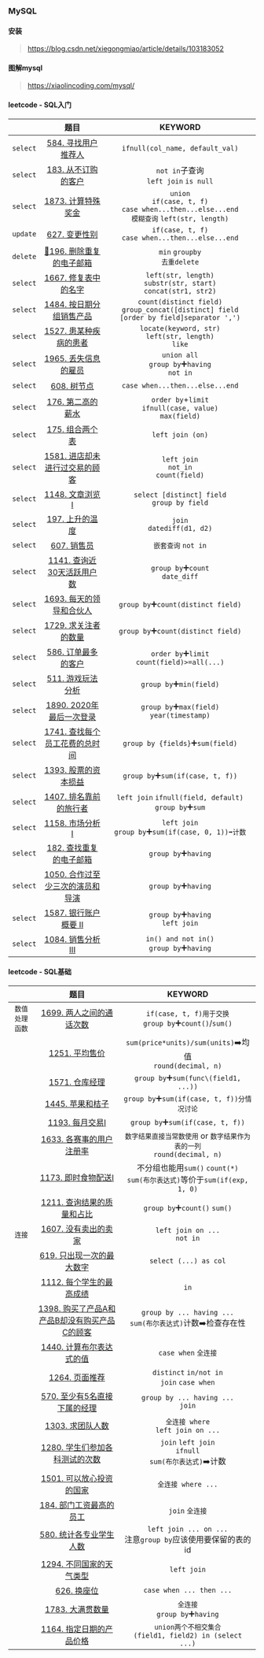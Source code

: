 ### MySQL

#### 安装
> https://blog.csdn.net/xiegongmiao/article/details/103183052

#### 图解mysql
> https://xiaolincoding.com/mysql/

#### leetcode - SQL入门
|       |  题目  |KEYWORD|
|  ---  |  :-:  |  :-:  |
|`select`|[584. 寻找用户推荐人](https://leetcode.cn/problems/find-customer-referee/)|`ifnull(col_name, default_val)`|
|`select`|[183. 从不订购的客户](https://leetcode.cn/problems/customers-who-never-order/comments/)|`not in`子查询<br/>`left join` `is null`|
|`select`|[1873. 计算特殊奖金](https://leetcode.cn/problems/calculate-special-bonus/)|`union`<br/>`if(case, t, f)`<br/>`case when...then...else...end`<br>`模糊查询` `left(str, length)`|
|`update`|[627. 变更性别](https://leetcode.cn/problems/swap-salary/)|`if(case, t, f)`<br/>`case when...then...else...end`|
|`delete`|[📌196. 删除重复的电子邮箱](https://leetcode.cn/problems/delete-duplicate-emails/)|`min` `groupby`<br/>`去重delete`|
|`select`|[1667. 修复表中的名字](https://leetcode.cn/problems/fix-names-in-a-table/)|`left(str, length)`<br/>`substr(str, start)`<br/>`concat(str1, str2)`|
|`select`|[1484. 按日期分组销售产品](https://leetcode.cn/problems/group-sold-products-by-the-date/)|`count(distinct field)`<br/>`group_concat([distinct] field [order by field]separator ',')`|
|`select`|[1527. 患某种疾病的患者](https://leetcode.cn/problems/patients-with-a-condition/)|`locate(keyword, str)`<br/>`left(str, length)`<br/>`like`|
|`select`|[1965. 丢失信息的雇员](https://leetcode.cn/problems/employees-with-missing-information/)|`union all`<br/>`group by`➕`having`<br/>`not in`|
|`select`|[608. 树节点](https://leetcode.cn/problems/tree-node/)|`case when...then...else...end`|
|`select`|[176. 第二高的薪水](https://leetcode.cn/problems/second-highest-salary/)|`order by`+`limit`<br/>`ifnull(case, value)`<br/>`max(field)`|
|`select`|[175. 组合两个表](https://leetcode.cn/problems/combine-two-tables/)|`left join (on)`|
|`select`|[1581. 进店却未进行过交易的顾客](https://leetcode.cn/problems/customer-who-visited-but-did-not-make-any-transactions/)|`left join`<br/>`not_in`<br/>`count(field)`|
|`select`|[1148. 文章浏览I](https://leetcode.cn/problems/article-views-i/)|`select [distinct] field`<br/>`group by field`|
|`select`|[197. 上升的温度](https://leetcode.cn/problems/rising-temperature/)|`join`<br/>`datediff(d1, d2)`|
|`select`|[607. 销售员](https://leetcode.cn/problems/sales-person/)|`嵌套查询` `not in`|
|`select`|[1141. 查询近30天活跃用户数](https://leetcode.cn/problems/user-activity-for-the-past-30-days-i/)|`group by`➕`count`<br/>`date_diff`|
|`select`|[1693. 每天的领导和合伙人](https://leetcode.cn/problems/daily-leads-and-partners/)|`group by`➕`count(distinct field)`|
|`select`|[1729. 求关注者的数量](https://leetcode.cn/problems/find-followers-count/)|`group by`➕`count(distinct field)`|
|`select`|[586. 订单最多的客户](https://leetcode.cn/problems/customer-placing-the-largest-number-of-orders/)|`order by`➕`limit`<br/>`count(field)>=all(...)`|
|`select`|[511. 游戏玩法分析](https://leetcode.cn/problems/game-play-analysis-i/)|`group by`➕`min(field)`|
|`select`|[1890. 2020年最后一次登录](https://leetcode.cn/problems/the-latest-login-in-2020/)|`group by`➕`max(field)`<br/>`year(timestamp)`|
|`select`|[1741. 查找每个员工花费的总时间](https://leetcode.cn/problems/find-total-time-spent-by-each-employee/)|`group by {fields}`➕`sum(field)`|
|`select`|[1393. 股票的资本损益](https://leetcode.cn/problems/capital-gainloss/)|`group by`➕`sum(if(case, t, f))`|
|`select`|[1407. 排名靠前的旅行者](https://leetcode.cn/problems/market-analysis-i/)|`left join` `ifnull(field, default)`<br/>`group by`➕`sum`|
|`select`|[1158. 市场分析I](https://leetcode.cn/problems/market-analysis-i/)|`left join`<br/>`group by`➕`sum(if(case, 0, 1))➡️计数`|
|`select`|[182. 查找重复的电子邮箱](https://leetcode.cn/problems/duplicate-emails/?envType=study-plan&id=sql-beginner&plan=sql&plan_progress=ynevlgr)|`group by`➕`having`|
|`select`|[1050. 合作过至少三次的演员和导演](https://leetcode.cn/problems/actors-and-directors-who-cooperated-at-least-three-times/)|`group by`➕`having`|
|`select`|[1587. 银行账户概要 II](https://leetcode.cn/problems/bank-account-summary-ii/)|`group by`➕`having`<br/>`left join`|
|`select`|[1084. 销售分析III](https://leetcode.cn/problems/sales-analysis-iii/)|`in() and not in()`<br/>`group by`➕`having`|


#### leetcode - SQL基础
|       |  题目  |KEYWORD|
|  :-:  |  :-:  |  :-:  |
|`数值处理函数`|[1699. 两人之间的通话次数](https://leetcode.cn/problems/number-of-calls-between-two-persons/)|`if(case, t, f)用于交换`<br/>`group by`➕`count()`/`sum()`|
|            |[1251. 平均售价](https://leetcode.cn/problems/average-selling-price/)|`sum(price*units)/sum(units)`➡️均值<br/>`round(decimal, n)`|
|            |[1571. 仓库经理](https://leetcode.cn/problems/warehouse-manager/)|`group by`➕`sum(func\(field1, ...))`|
|            |[1445. 苹果和桔子](https://leetcode.cn/problems/apples-oranges/)|`group by`➕`sum(if(case, t, f))分情况讨论`|
|            |[1193. 每月交易I](https://leetcode.cn/problems/monthly-transactions-i/)|`group by`➕`sum(if(case, t, f))`|
|            |[1633. 各赛事的用户注册率](https://leetcode.cn/problems/percentage-of-users-attended-a-contest/)|`数字结果直接当常数使用` or `数字结果作为表的一列`<br/>`round(decimal, n)`|
|            |[1173. 即时食物配送I](https://leetcode.cn/problems/immediate-food-delivery-i/)|不分组也能用`sum()` `count(*)`<br/>`sum(布尔表达式)`等价于`sum(if(exp, 1, 0)`|
|            |[1211. 查询结果的质量和占比](https://leetcode.cn/problems/queries-quality-and-percentage/)|`group by`➕`count()` `sum()`|
|   `连接`    |[1607. 没有卖出的卖家](https://leetcode.cn/problems/sellers-with-no-sales/)|`left join on ...`<br/>`not in`|
|            |[619. 只出现一次的最大数字](https://leetcode.cn/problems/biggest-single-number/)|`select (...) as col`|
|            |[1112. 每个学生的最高成绩](https://leetcode.cn/problems/highest-grade-for-each-student/)|`in`|
|            |[1398. 购买了产品A和产品B却没有购买产品C的顾客](https://leetcode.cn/problems/customers-who-bought-products-a-and-b-but-not-c/)|`group by ... having ...`<br/>`sum(布尔表达式)`计数➡️检查存在性|
|            |[1440. 计算布尔表达式的值](https://leetcode.cn/problems/evaluate-boolean-expression/)|`case when` `全连接`|
|            |[1264. 页面推荐](https://leetcode.cn/problems/page-recommendations/)|`distinct` `in/not in`<br/>`join` `case when`|
|            |[570. 至少有5名直接下属的经理](https://leetcode.cn/problems/managers-with-at-least-5-direct-reports/)|`group by ... having ...`<br/>`join`|
|            |[1303. 求团队人数](https://leetcode.cn/problems/find-the-team-size/)|`全连接 where`<br/>`left join on ...`|
|            |[1280. 学生们参加各科测试的次数](https://leetcode.cn/problems/students-and-examinations/)|`join` `left join`<br/>`ifnull`<br/>`sum(布尔表达式)`➡️计数|
|            |[1501. 可以放心投资的国家](https://leetcode.cn/problems/countries-you-can-safely-invest-in/)|`全连接 where ...`|
|            |[184. 部门工资最高的员工](https://leetcode.cn/problems/department-highest-salary/)|`join` `全连接`|
|            |[580. 统计各专业学生人数](https://leetcode.cn/problems/count-student-number-in-departments/)|`left join ... on ...`<br/>注意`group by`应该使用要保留的表的id|
|            |[1294. 不同国家的天气类型](https://leetcode.cn/problems/weather-type-in-each-country/)|`left join`|
|            |[626. 换座位](https://leetcode.cn/problems/exchange-seats/)|`case when ... then ...`|
|            |[1783. 大满贯数量](https://leetcode.cn/problems/grand-slam-titles/)|`全连接`<br/>`group by`➕`having`|
|            |[1164. 指定日期的产品价格](https://leetcode.cn/problems/product-price-at-a-given-date/)|`union两个不相交集合`<br/>`(field1, field2) in (select ...)`|